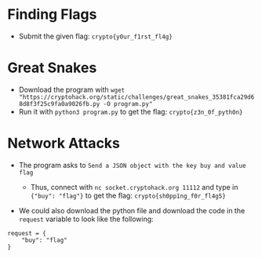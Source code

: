 # Finding Flags
* Submit the given flag: `crypto{y0ur_f1rst_fl4g}`

# Great Snakes
* Download the program with `wget "https://cryptohack.org/static/challenges/great_snakes_35381fca29d68d8f3f25c9fa0a9026fb.py -O program.py"`
* Run it with `python3 program.py` to get the flag: `crypto{z3n_0f_pyth0n}`

# Network Attacks
* The program asks to `Send a JSON object with the key buy and value flag`
	* Thus, connect with `nc socket.cryptohack.org 11112` and type in `{"buy": "flag"}` to get the flag: `crypto{sh0pp1ng_f0r_fl4g5}`

* We could also download the python file and download the code in the `request` variable to look like the following:
```python3
request = {
    "buy": "flag"
}
```
